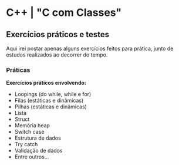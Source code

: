 # C++ | "C com Classes"

## Exercícios práticos e testes

Aqui irei postar apenas alguns exercícios feitos para prática, junto de estudos realizados ao decorrer do tempo.

### Práticas

**Exercícios práticos envolvendo:**

* Loopings (do while, while e for)
* Filas (estáticas e dinâmicas)
* Pilhas (estáticas e dinâmicas)
* Lista
* Struct
* Memória heap
* Switch case
* Estrutura de dados
* Try catch
* Validação de dados
* Entre outros...